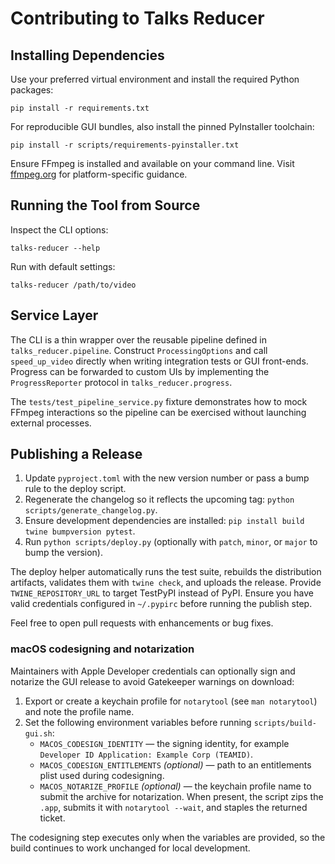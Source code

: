 # Contributing to Talks Reducer

## Installing Dependencies
Use your preferred virtual environment and install the required Python packages:

```
pip install -r requirements.txt
```

For reproducible GUI bundles, also install the pinned PyInstaller toolchain:

```
pip install -r scripts/requirements-pyinstaller.txt
```

Ensure FFmpeg is installed and available on your command line. Visit [ffmpeg.org](https://ffmpeg.org) for platform-specific guidance.

## Running the Tool from Source
Inspect the CLI options:

```
talks-reducer --help
```

Run with default settings:

```
talks-reducer /path/to/video
```

## Service Layer
The CLI is a thin wrapper over the reusable pipeline defined in
`talks_reducer.pipeline`. Construct `ProcessingOptions` and call
`speed_up_video` directly when writing integration tests or GUI front-ends.
Progress can be forwarded to custom UIs by implementing the
`ProgressReporter` protocol in `talks_reducer.progress`.

The `tests/test_pipeline_service.py` fixture demonstrates how to mock FFmpeg
interactions so the pipeline can be exercised without launching external
processes.

## Publishing a Release
1. Update `pyproject.toml` with the new version number or pass a bump rule to the deploy script.
2. Regenerate the changelog so it reflects the upcoming tag: `python scripts/generate_changelog.py`.
3. Ensure development dependencies are installed: `pip install build twine bumpversion pytest`.
4. Run `python scripts/deploy.py` (optionally with `patch`, `minor`, or `major` to bump the version).

The deploy helper automatically runs the test suite, rebuilds the distribution artifacts, validates them with `twine check`, and uploads the release. Provide `TWINE_REPOSITORY_URL` to target TestPyPI instead of PyPI. Ensure you have valid credentials configured in `~/.pypirc` before running the publish step.

Feel free to open pull requests with enhancements or bug fixes.

### macOS codesigning and notarization

Maintainers with Apple Developer credentials can optionally sign and notarize
the GUI release to avoid Gatekeeper warnings on download:

1. Export or create a keychain profile for `notarytool` (see `man
   notarytool`) and note the profile name.
2. Set the following environment variables before running `scripts/build-gui.sh`:
   - `MACOS_CODESIGN_IDENTITY` — the signing identity, for example
     `Developer ID Application: Example Corp (TEAMID)`.
   - `MACOS_CODESIGN_ENTITLEMENTS` *(optional)* — path to an entitlements plist
     used during codesigning.
   - `MACOS_NOTARIZE_PROFILE` *(optional)* — the keychain profile name to submit
     the archive for notarization. When present, the script zips the `.app`,
     submits it with `notarytool --wait`, and staples the returned ticket.

The codesigning step executes only when the variables are provided, so the build
continues to work unchanged for local development.
